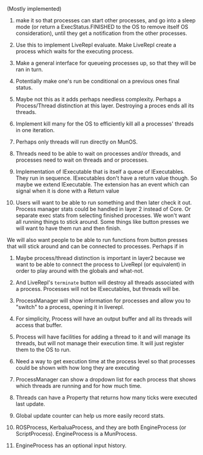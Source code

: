 ﻿(Mostly implemented)

1. make it so that processes can start other processes, and go into a sleep mode (or return a ExecStatus.FINISHED to the
OS to remove itself OS consideration), until they get a notification from the other processes.

1. Use this to implement LiveRepl evaluate. Make LiveRepl create a process which waits for the executing process.

1. Make a general interface for queueing processes up, so that they will be ran in turn.

1. Potentially make one's run be conditional on a previous ones final status.

1. Maybe not this as it adds perhaps needless complexity. Perhaps a Process/Thread distinction at this layer. Destroying a proces ends all its threads.
1. Implement kill many for the OS to efficiently kill all a processes' threads in one iteration.
1. Perhaps only threads will run directly on MunOS.
1. Threads need to be able to wait on processes and/or threads, and processes need to wait on threads and or processes.

1. Implementation of IExecutable that is itself a queue of IExecutables. They run in sequence. IExecutables don't have
a return value though. So maybe we extend IExecutable. The extension has an event which can signal when it is done
with a Return value

1. Users will want to be able to run something and then later check it out. Process manager stats could be handled
in layer 2 instead of Core. Or separate exec stats from selecting finished processes. We won't want all running things
to stick around. Some things like button presses we will want to have them run and then finish.

We will also want people to be able to run functions from button presses that will stick around and can be connected
to processes. Perhaps if in 

1. Maybe process/thread distinction is important in layer2 because we want to be able to connect the process to LiveRepl
(or equivalent) in order to play around with the globals and what-not.

1. And LiveRepl's `terminate` button will destroy all threads associated with a process. Processes will not be IExecutables, but
threads will be.

1. ProcessManager will show information for processes and allow you to "switch" to a process, opening it in liverepl.

1. For simplicity, Process will have an output buffer and all its threads will access that buffer.

1. Process will have facilities for adding a thread to it and will manage its threads, but will not manage
their execution time. It will just register them to the OS to run.

1. Need a way to get execution time at the process level so that processes could be shown with how long they are executing
1. ProcessManager can show a dropdown list for each process that shows which threads are running and for how much time.
1. Threads can have a Property that returns how many ticks were executed last update.

1. Global update counter can help us more easily record stats.
1. ROSProcess, KerbaluaProcess, and they are both EngineProcess (or ScriptProcess). EngineProcess is a MunProcess.
1. EngineProcess has an optional input history.